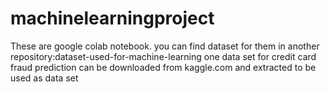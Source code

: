 # machinelearningproject
These are google colab notebook.
you can find dataset for them in another repository:dataset-used-for-machine-learning
one data set for credit card fraud prediction can be downloaded from kaggle.com and extracted to be used as data set
